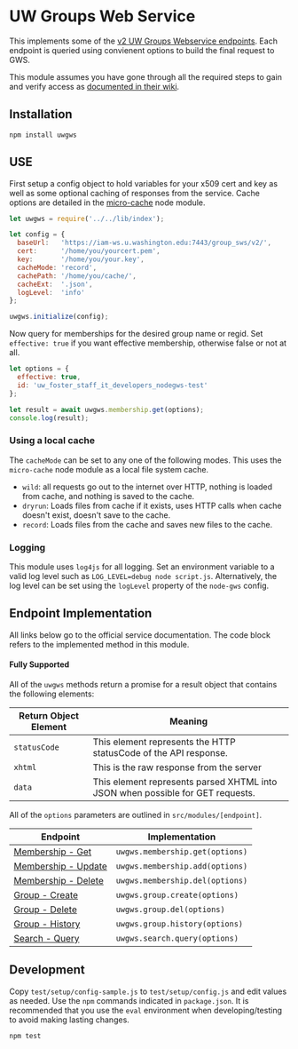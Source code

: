 # UW Groups Web Service
This implements some of the [v2 UW Groups Webservice endpoints](https://wiki.cac.washington.edu/display/infra/Groups+Web+Service+REST+API). Each endpoint is queried using convienent options to build the final request to GWS.

This module assumes you have gone through all the required steps to gain and verify access as [documented in their wiki](https://wiki.cac.washington.edu/display/infra/Groups+Web+Service+REST+API).

## Installation
    npm install uwgws

## USE
First setup a config object to hold variables for your x509 cert and key as well as some optional caching of responses from the service. Cache options are detailed in the [micro-cache](https://www.npmjs.com/package/micro-cache) node module.

```JavaScript
let uwgws = require('../../lib/index');

let config = {
  baseUrl:   'https://iam-ws.u.washington.edu:7443/group_sws/v2/',
  cert:      '/home/you/yourcert.pem',
  key:       '/home/you/your.key',
  cacheMode: 'record',
  cachePath: '/home/you/cache/',
  cacheExt:  '.json',
  logLevel:  'info'
};

uwgws.initialize(config);
```

Now query for memberships for the desired group name or regid. Set `effective: true` if you want effective membership, otherwise false or not at all.

```JavaScript
let options = {
  effective: true,
  id: 'uw_foster_staff_it_developers_nodegws-test'
};

let result = await uwgws.membership.get(options);
console.log(result);
```

### Using a local cache
The `cacheMode` can be set to any one of the following modes. This uses the `micro-cache` node module as a local file system cache.

- `wild`: all requests go out to the internet over HTTP, nothing is loaded from cache, and nothing is saved to the cache.
- `dryrun`: Loads files from cache if it exists, uses HTTP calls when cache doesn't exist, doesn't save to the cache.
- `record`: Loads files from the cache and saves new files to the cache.

### Logging
This module uses `log4js` for all logging. Set an environment variable to a valid log level such as `LOG_LEVEL=debug node script.js`. Alternatively, the log level can be set using the `logLevel` property of the `node-gws` config.

## Endpoint Implementation
All links below go to the official service documentation. The code block refers to the implemented method in this module.

#### Fully Supported
All of the `uwgws` methods return a promise for a result object that contains the following elements:

Return Object Element | Meaning
---------- | ---------------
`statusCode` | This element represents the HTTP statusCode of the API response.
`xhtml` | This is the raw response from the server
`data` | This element represents parsed XHTML into JSON when possible for GET requests.

All of the `options` parameters are outlined in `src/modules/[endpoint]`.

Endpoint  | Implementation
------------- | -------------
[Membership - Get](https://wiki.cac.washington.edu/display/infra/Groups+WebService+Get+Members)  | `uwgws.membership.get(options)`
[Membership - Update](https://wiki.cac.washington.edu/display/infra/Groups+WebService+Update+Members)  | `uwgws.membership.add(options)`
[Membership - Delete](https://wiki.cac.washington.edu/display/infra/Groups+WebService+Delete+Members)  | `uwgws.membership.del(options)`
[Group - Create](https://wiki.cac.washington.edu/display/infra/Groups+WebService+Create+Group)  | `uwgws.group.create(options)`
[Group - Delete](https://wiki.cac.washington.edu/display/infra/Groups+WebService+Delete+Group)  | `uwgws.group.del(options)`
[Group - History](https://wiki.cac.washington.edu/display/infra/Groups+WebService+Get+History) | `uwgws.group.history(options)`
[Search - Query](https://wiki.cac.washington.edu/display/infra/Groups+WebService+Search) | `uwgws.search.query(options)`

## Development
Copy `test/setup/config-sample.js` to `test/setup/config.js` and edit values as needed. Use the `npm` commands indicated in `package.json`. It is recommended that you use the `eval` environment when developing/testing to avoid making lasting changes.

    npm test
